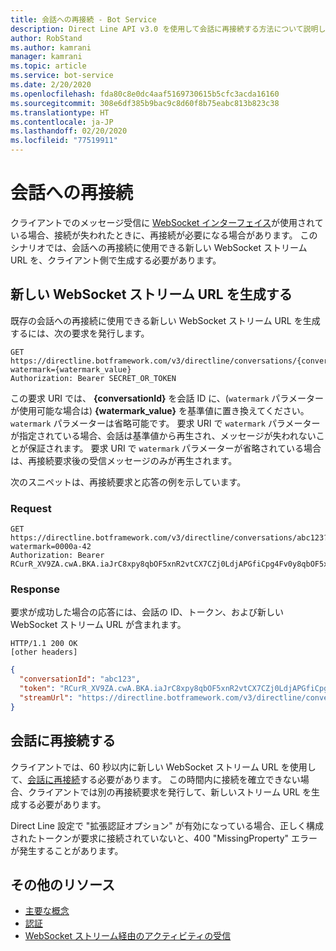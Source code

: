 ```yaml
---
title: 会話への再接続 - Bot Service
description: Direct Line API v3.0 を使用して会話に再接続する方法について説明します。
author: RobStand
ms.author: kamrani
manager: kamrani
ms.topic: article
ms.service: bot-service
ms.date: 2/20/2020
ms.openlocfilehash: fda80c8e0dc4aaf5169730615b5cfc3acda16160
ms.sourcegitcommit: 308e6df385b9bac9c8d60f8b75eabc813b823c38
ms.translationtype: HT
ms.contentlocale: ja-JP
ms.lasthandoff: 02/20/2020
ms.locfileid: "77519911"
---
```

# <a name="reconnect-to-a-conversation"></a>会話への再接続

クライアントでのメッセージ受信に [WebSocket インターフェイス](bot-framework-rest-direct-line-3-0-receive-activities.md#connect-via-websocket)が使用されている場合、接続が失われたときに、再接続が必要になる場合があります。 このシナリオでは、会話への再接続に使用できる新しい WebSocket ストリーム URL を、クライアント側で生成する必要があります。

## <a name="generate-a-new-websocket-stream-url"></a>新しい WebSocket ストリーム URL を生成する

既存の会話への再接続に使用できる新しい WebSocket ストリーム URL を生成するには、次の要求を発行します。 

```http
GET https://directline.botframework.com/v3/directline/conversations/{conversationId}?watermark={watermark_value}
Authorization: Bearer SECRET_OR_TOKEN
```

この要求 URI では、 **{conversationId}** を会話 ID に、(`watermark` パラメーターが使用可能な場合は) **{watermark_value}** を基準値に置き換えてください。 `watermark` パラメーターは省略可能です。 要求 URI で `watermark` パラメーターが指定されている場合、会話は基準値から再生され、メッセージが失われないことが保証されます。 要求 URI で `watermark` パラメーターが省略されている場合は、再接続要求後の受信メッセージのみが再生されます。

次のスニペットは、再接続要求と応答の例を示しています。

### <a name="request"></a>Request

```http
GET https://directline.botframework.com/v3/directline/conversations/abc123?watermark=0000a-42
Authorization: Bearer RCurR_XV9ZA.cwA.BKA.iaJrC8xpy8qbOF5xnR2vtCX7CZj0LdjAPGfiCpg4Fv0y8qbOF5xPGfiCpg4Fv0y8qqbOF5x8qbOF5xn
```

### <a name="response"></a>Response

要求が成功した場合の応答には、会話の ID、トークン、および新しい WebSocket ストリーム URL が含まれます。

```http
HTTP/1.1 200 OK
[other headers]
```

```json
{
  "conversationId": "abc123",
  "token": "RCurR_XV9ZA.cwA.BKA.iaJrC8xpy8qbOF5xnR2vtCX7CZj0LdjAPGfiCpg4Fv0y8qbOF5xPGfiCpg4Fv0y8qqbOF5x8qbOF5xn",
  "streamUrl": "https://directline.botframework.com/v3/directline/conversations/abc123/stream?watermark=000a-4&amp;t=RCurR_XV9ZA.cwA..."
}
```

## <a name="reconnect-to-the-conversation"></a>会話に再接続する

クライアントでは、60 秒以内に新しい WebSocket ストリーム URL を使用して、[会話に再接続](bot-framework-rest-direct-line-3-0-receive-activities.md#connect-via-websocket)する必要があります。 この時間内に接続を確立できない場合、クライアントでは別の再接続要求を発行して、新しいストリーム URL を生成する必要があります。

Direct Line 設定で "拡張認証オプション" が有効になっている場合、正しく構成されたトークンが要求に接続されていないと、400 "MissingProperty" エラーが発生することがあります。 

## <a name="additional-resources"></a>その他のリソース

- [主要な概念](bot-framework-rest-direct-line-3-0-concepts.md)
- [認証](bot-framework-rest-direct-line-3-0-authentication.md)
- [WebSocket ストリーム経由のアクティビティの受信](bot-framework-rest-direct-line-3-0-receive-activities.md#connect-via-websocket)
